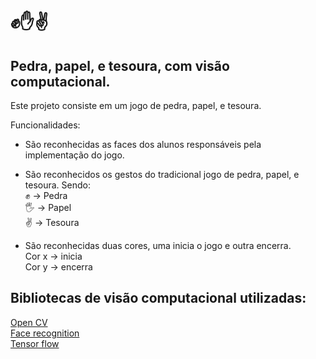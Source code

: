 # ✊✋✌️
## Pedra, papel, e tesoura, com visão computacional.
Este projeto consiste em um jogo de pedra, papel, e tesoura.  <br />

Funcionalidades: <br />
* São reconhecidas as faces dos alunos responsáveis pela implementação do jogo.

* São reconhecidos os gestos do tradicional jogo de pedra, papel, e tesoura. Sendo: <br /> 
  ✊ -> Pedra  <br />
  🖐 -> Papel  <br />
  ✌️ -> Tesoura  <br />

* São reconhecidas duas cores, uma inicia o jogo e outra encerra.  <br />
  Cor x -> inicia <br />
  Cor y -> encerra
 
 ## Bibliotecas de visão computacional utilizadas:
 [Open CV](https://opencv.org/) <br />
 [Face recognition](https://github.com/ageitgey/face_recognition) <br />
 [Tensor flow](https://www.tensorflow.org/?hl=pt-br) <br />
 
                                                                            
   
